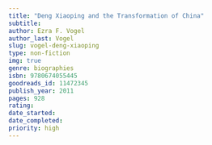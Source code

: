 ```yaml
---
title: "Deng Xiaoping and the Transformation of China"
subtitle: 
author: Ezra F. Vogel
author_last: Vogel
slug: vogel-deng-xiaoping
type: non-fiction
img: true
genre: biographies
isbn: 9780674055445
goodreads_id: 11472345
publish_year: 2011
pages: 928
rating: 
date_started:
date_completed:
priority: high
---
```

